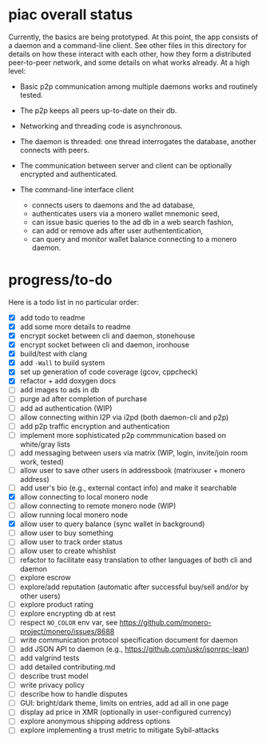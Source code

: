 # piac overall status

Currently, the basics are being prototyped. At this point, the app consists of
a daemon and a command-line client. See other files in this directory for
details on how these interact with each other, how they form a distributed
peer-to-peer network, and some details on what works already. At a high level:

- Basic p2p communication among multiple daemons works and routinely tested.

- The p2p keeps all peers up-to-date on their db.

- Networking and threading code is asynchronous.

- The daemon is threaded: one thread interrogates the database, another
  connects with peers.

- The communication between server and client can be optionally encrypted and
authenticated.

- The command-line interface client
   * connects users to daemons and the ad database,
   * authenticates users via a monero wallet mnemonic seed,
   * can issue basic queries to the ad db in a web search fashion,
   * can add or remove ads after user authententication,
   * can query and monitor wallet balance connecting to a monero daemon.

# progress/to-do

Here is a todo list in no particular order:

- [x] add todo to readme
- [x] add some more details to readme
- [x] encrypt socket between cli and daemon, stonehouse
- [x] encrypt socket between cli and daemon, ironhouse
- [x] build/test with clang
- [x] add `-Wall` to build system
- [x] set up generation of code coverage (gcov, cppcheck)
- [x] refactor + add doxygen docs
- [ ] add images to ads in db
- [ ] purge ad after completion of purchase
- [ ] add ad authentication (WIP)
- [ ] allow connecting within I2P via i2pd (both daemon-cli and p2p)
- [ ] add p2p traffic encryption and authentication
- [ ] implement more sophisticated p2p commmunication based on white/gray lists
- [ ] add messaging between users via matrix (WIP, login, invite/join room work, tested)
- [ ] allow user to save other users in addressbook (matrixuser + monero address)
- [ ] add user's bio (e.g., external contact info) and make it searchable
- [x] allow connecting to local monero node
- [ ] allow connecting to remote monero node (WIP)
- [ ] allow running local monero node
- [x] allow user to query balance (sync wallet in background)
- [ ] allow user to buy something
- [ ] allow user to track order status
- [ ] allow user to create whishlist
- [ ] refactor to facilitate easy translation to other languages of both cli and daemon
- [ ] explore escrow
- [ ] explore/add reputation (automatic after successful buy/sell and/or by other users)
- [ ] explore product rating
- [ ] explore encrypting db at rest
- [ ] respect `NO_COLOR` env var, see https://github.com/monero-project/monero/issues/8688
- [ ] write communication protocol specification document for daemon
- [ ] add JSON API to daemon (e.g., https://github.com/uskr/jsonrpc-lean)
- [ ] add valgrind tests
- [ ] add detailed contributing.md
- [ ] describe trust model
- [ ] write privacy policy
- [ ] describe how to handle disputes
- [ ] GUI: bright/dark theme, limits on entries, add ad all in one page
- [ ] display ad price in XMR (optionally in user-configured currency)
- [ ] explore anonymous shipping address options
- [ ] explore implementing a trust metric to mitigate Sybil-attacks
